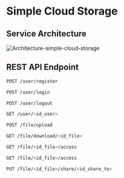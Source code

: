 # Simple Cloud Storage

## Service Architecture 
![Architecture-simple-cloud-storage](https://user-images.githubusercontent.com/74914280/175780680-9e857af9-2fb0-4ba7-a57c-1df845839685.png)

## REST API Endpoint
```bash
POST /user/register
```

```bash
POST /user/login
```

```bash
POST /user/logout
```

```bash
GET /user/<id_user>
```

```bash
POST /file/upload
```

```bash
GET /file/download/<id_file>
```

```bash
GET /file/<id_file>/access
```
```bash
GET /file/<id_file>/access
```

```bash 
PUT /file/<id_file>/share/<id_share_to>
```
